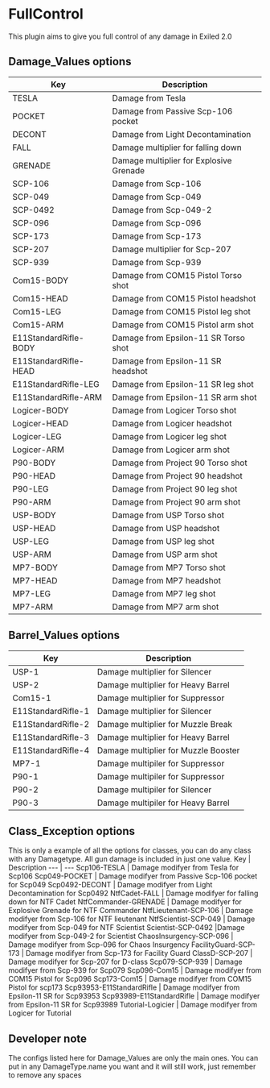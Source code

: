 # FullControl
This plugin aims to give you full control of any damage in Exiled 2.0

## Damage_Values options
Key | Description
--- | ---
TESLA | Damage from Tesla
POCKET | Damage from Passive Scp-106 pocket
DECONT | Damage from Light Decontamination
FALL | Damage multiplier for falling down
GRENADE | Damage multiplier for Explosive Grenade
SCP-106 | Damage from Scp-106
SCP-049 | Damage from Scp-049
SCP-0492 |Damage from Scp-049-2
SCP-096 | Damage from Scp-096
SCP-173 | Damage from Scp-173
SCP-207 | Damage multiplier for Scp-207
SCP-939 | Damage from Scp-939
Com15-BODY | Damage from COM15 Pistol Torso shot
Com15-HEAD | Damage from COM15 Pistol headshot
Com15-LEG | Damage from COM15 Pistol leg shot
Com15-ARM | Damage from COM15 Pistol arm shot
E11StandardRifle-BODY | Damage from Epsilon-11 SR Torso shot
E11StandardRifle-HEAD | Damage from Epsilon-11 SR headshot
E11StandardRifle-LEG | Damage from Epsilon-11 SR leg shot
E11StandardRifle-ARM | Damage from Epsilon-11 SR arm shot
Logicer-BODY | Damage from Logicer Torso shot
Logicer-HEAD | Damage from Logicer headshot
Logicer-LEG | Damage from Logicer leg shot
Logicer-ARM | Damage from Logicer arm shot
P90-BODY | Damage from Project 90 Torso shot
P90-HEAD | Damage from Project 90 headshot
P90-LEG | Damage from Project 90 leg shot
P90-ARM | Damage from Project 90 arm shot
USP-BODY | Damage from USP Torso shot
USP-HEAD | Damage from USP headshot
USP-LEG | Damage from USP leg shot
USP-ARM | Damage from USP arm shot
MP7-BODY | Damage from MP7 Torso shot
MP7-HEAD | Damage from MP7 headshot
MP7-LEG | Damage from MP7 leg shot
MP7-ARM | Damage from MP7 arm shot

## Barrel_Values options
Key | Description
--- | ---
USP-1 | Damage multiplier for Silencer
USP-2 | Damage multiplier for Heavy Barrel
Com15-1 | Damage multiplier for Suppressor
E11StandardRifle-1 | Damage multiplier for Silencer
E11StandardRifle-2 | Damage multiplier for Muzzle Break
E11StandardRifle-3 | Damage multiplier for Heavy Barrel
E11StandardRifle-4 | Damage multiplier for Muzzle Booster
MP7-1 | Damage multipiler for Suppressor
P90-1 | Damage multipiler for Suppressor
P90-2 | Damage multipiler for Silencer
P90-3 | Damage multipiler for Heavy Barrel

## Class_Exception options
This is only a example of all the options for classes, you can do any class with any Damagetype. All gun damage is included in just one value.
Key | Description
--- | ---
Scp106-TESLA | Damage modifyer from Tesla for Scp106
Scp049-POCKET | Damage modifyer from Passive Scp-106 pocket for Scp049
Scp0492-DECONT | Damage modifyer from Light Decontamination for Scp0492
NtfCadet-FALL | Damage modifyer for falling down for NTF Cadet
NtfCommander-GRENADE | Damage modifyer for Explosive Grenade for NTF Commander
NtfLieutenant-SCP-106 | Damage modifyer from Scp-106 for NTF lieutenant
NtfScientist-SCP-049 | Damage modifyer from Scp-049 for NTF Scientist
Scientist-SCP-0492 |Damage modifyer from Scp-049-2 for Scientist
ChaosInsurgency-SCP-096 | Damage modifyer from Scp-096 for Chaos Insurgency
FacilityGuard-SCP-173 | Damage modifyer from Scp-173 for Facility Guard
ClassD-SCP-207 | Damage modifyer for Scp-207 for D-class
Scp079-SCP-939 | Damage modifyer from Scp-939 for Scp079
Scp096-Com15 | Damage modifyer from COM15 Pistol for Scp096
Scp173-Com15 | Damage modifyer from COM15 Pistol for scp173
Scp93953-E11StandardRifle | Damage modifyer from Epsilon-11 SR for Scp93953
Scp93989-E11StandardRifle | Damage modifyer from Epsilon-11 SR for Scp93989
Tutorial-Logicier | Damage modifyer from Logicer for Tutorial

## Developer note
The configs listed here for Damage_Values are only the main ones. You can put in any DamageType.name you want and it will still work, just remember to remove any spaces
